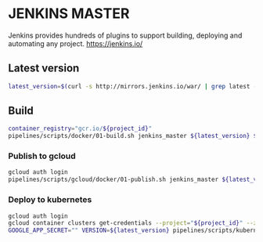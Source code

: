 # JENKINS MASTER

Jenkins provides hundreds of plugins to support building, deploying and automating any project. <https://jenkins.io/>

## Latest version

```sh
latest_version=$(curl -s http://mirrors.jenkins.io/war/ | grep latest -B 1 | head -n 1 | grep -oh -e "[0-9]*\.[0-9]*" | tail -n 1)
```

## Build

```sh
container_registry="gcr.io/${project_id}"
pipelines/scripts/docker/01-build.sh jenkins_master ${latest_version} ${container_registry} $(pwd)/jenkins/master/DockerFile $(pwd)/jenkins/master
```

### Publish to gcloud

```sh
gcloud auth login
pipelines/scripts/gcloud/docker/01-publish.sh jenkins_master ${latest_version} ${project_id}
```

### Deploy to kubernetes

```sh
gcloud auth login
gcloud container clusters get-credentials --project="${project_id}" --zone="${cluster_zone}" "${cluster_name}"
GOOGLE_APP_SECRET="" VERSION=${latest_version} pipelines/scripts/kubernetes/01-deploy.sh ${application_environment_variables_file_path} ${deployment_environment_variables_file_path)
```

